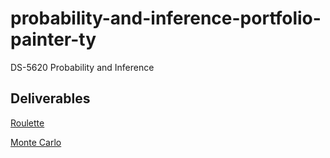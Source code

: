 # probability-and-inference-portfolio-painter-ty
DS-5620 Probability and Inference

## Deliverables
[Roulette](https://github.com/typaint/probability-and-inference-portfolio-painter-ty/blob/master/01-roulette-simulation/Roulette.Rmd)

[Monte Carlo](https://github.com/typaint/probability-and-inference-portfolio-painter-ty/blob/master/02-monte-carlo-error/Monte_Carlo_Error.Rmd)

